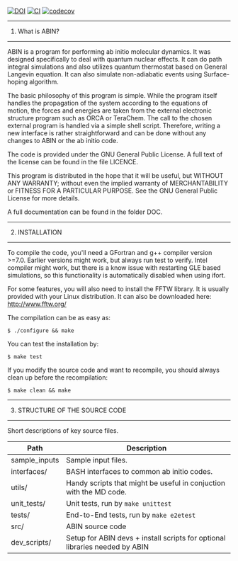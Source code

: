 [![DOI](https://zenodo.org/badge/28882168.svg)](https://zenodo.org/badge/latestdoi/28882168)
[![CI](https://github.com/PHOTOX/ABIN/workflows/GFortran%20CI/badge.svg?branch=master&event=push)](https://github.com/PHOTOX/ABIN/actions?query=workflow%3A%22GFortran+CI%22)
[![codecov](https://codecov.io/gh/PHOTOX/ABIN/branch/master/graph/badge.svg)](https://codecov.io/gh/PHOTOX/ABIN)

----------------
1. What is ABIN?
----------------

ABIN is a program for performing ab initio molecular dynamics.
It was designed specifically to deal with quantum nuclear effects.
It can do path integral simulations and also utilizes quantum thermostat based on General Langevin equation.
It can also simulate non-adiabatic events using Surface-hoping algorithm.

The basic philosophy of this program is simple.
While the program itself handles the propagation of the system according to the equations of motion,
the forces and energies are taken from the external electronic structure program such as ORCA or TeraChem.
The call to the chosen external program is handled via a simple shell script.
Therefore, writing a new interface is rather straightforward
and can be done without any changes to ABIN or the ab initio code.

The code is provided under the GNU General Public License.
A full text of the license can be found in the file LICENCE.

 This program is distributed in the hope that it will be useful,
 but WITHOUT ANY WARRANTY; without even the implied warranty of
 MERCHANTABILITY or FITNESS FOR A PARTICULAR PURPOSE.  See the
 GNU General Public License for more details.

A full documentation can be found in the folder DOC.

---------------
2. INSTALLATION
---------------
To compile the code, you'll need a GFortran and g++ compiler version >=7.0.
Earlier versions might work, but always run test to verify.
Intel compiler might work, but there is a know issue with restarting
GLE based simulations, so this functionality is automatically disabled
when using ifort.

For some features, you will also need to install the FFTW library.
It is usually provided with your Linux distribution.
It can also be downloaded here: http://www.fftw.org/

The compilation can be as easy as:

`$ ./configure && make`

You can test the installation by:

`$ make test`

If you modify the source code and want to recompile,
you should always clean up before the recompilation:

`$ make clean && make`

-------------------------------
3. STRUCTURE OF THE SOURCE CODE
-------------------------------

Short descriptions of key source files.

| Path     | Description |
|----------|-------------|
| sample_inputs   | Sample input files. |
| interfaces/     | BASH interfaces to common ab initio codes. |
| utils/          | Handy scripts that might be useful in conjuction with the MD code. |
| unit_tests/     | Unit tests, run by `make unittest`
| tests/          | End-to-End tests, run by `make e2etest`
| src/            | ABIN source code
| dev_scripts/    | Setup for ABIN devs + install scripts for optional libraries needed by ABIN

